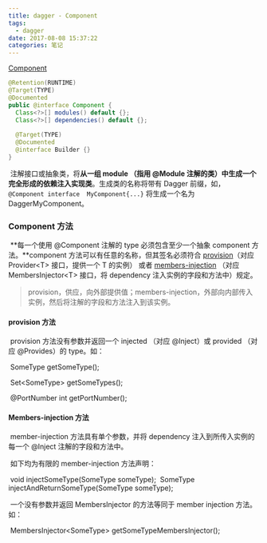 ```yaml
---
title: dagger - Component
tags:
  - dagger
date: 2017-08-08 15:37:22
categories: 笔记
---
```


[Component](https://google.github.io/dagger/api/latest/dagger/Component.html)



```java
@Retention(RUNTIME)
@Target(TYPE)
@Documented
public @interface Component {
  Class<?>[] modules() default {};
  Class<?>[] dependencies() default {};
  
  @Target(TYPE)
  @Documented
  @interface Builder {}
}

```

​	注解接口或抽象类，将**从一组 module （指用 @Module 注解的类）中生成一个完全形成的依赖注入实现类**。生成类的名称将带有 Dagger 前缀，如，`@Component interface  MyComponent{...}` 将生成一个名为 DaggerMyComponent。



### Component 方法

​	**每一个使用 @Component 注解的 type 必须包含至少一个抽象 component 方法。**component 方法可以有任意的名称，但其签名必须符合  [provision](https://docs.oracle.com/javaee/7/api/javax/inject/Provider.html?is-external=true)（对应 Provider\<T> 接口，提供一个 T 的实例） 或者 [members-injection](https://google.github.io/dagger/api/latest/dagger/MembersInjector.html) （对应 MembersInjector\<T> 接口，将 dependency 注入实例的字段和方法中）规定。

> provision，供应，向外部提供值；members-injection，外部向内部传入实例，然后将注解的字段和方法注入到该实例。

#### provision 方法

​	provision 方法没有参数并返回一个 injected （对应 @Inject）或 provided （对应 @Provides）的 type。如：

​		SomeType getSomeType(); 

​		Set\<SomeType> getSomeTypes(); 

​		@PortNumber int getPortNumber();



#### Members-injection 方法

​	member-injection 方法具有单个参数，并将 dependency 注入到所传入实例的每一个 @Inject 注解的字段和方法中。

​	如下均为有限的 member-injection 方法声明：

​		void injectSomeType(SomeType someType);
​		SomeType injectAndReturnSomeType(SomeType someType);

​	一个没有参数并返回 MembersInjector 的方法等同于 member injection 方法。如：

​		MembersInjector\<SomeType> getSomeTypeMembersInjector();



​	
